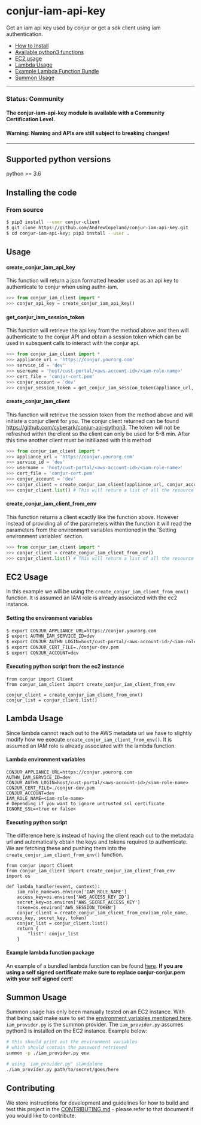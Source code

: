 # conjur-iam-api-key
Get an iam api key used by conjur or get a sdk client using iam authentication.
- [How to Install](#from-source)
- [Available python3 functions](#usage)
- [EC2 usage](#ec2-usage)
- [Lambda Usage](#lambda-usage)
- [Example Lambda Function Bundle](#example-lambda-function-package)
- [Summon Usage](#summon-usage)


---

### **Status**: Community
#### The conjur-iam-api-key module is available with a Community Certification Level.
#### **Warning: Naming and APIs are still subject to breaking changes!**

---


## Supported python versions
python >= 3.6

## Installing the code

### From source
```bash
$ pip3 install --user conjur-client
$ git clone https://github.com/AndrewCopeland/conjur-iam-api-key.git
$ cd conjur-iam-api-key; pip3 install --user .
```

## Usage
#### create_conjur_iam_api_key

This function will return a json formatted header used as an api key to authenticate to conjur when using authn-iam.

```python
>>> from conjur_iam_client import *
>>> conjur_api_key = create_conjur_iam_api_key()
```

#### get_conjur_iam_session_token

This function will retrieve the api key from the method above and then will authenticate to the conjur API and obtain a session token which can be used in subsquent calls to interact with the conjur api.

```python
>>> from conjur_iam_client import *
>>> appliance_url = 'https://conjur.yourorg.com'
>>> service_id = 'dev'
>>> username = 'host/cust-portal/<aws-account-id>/<iam-role-name>'
>>> cert_file = 'conjur-cert.pem'
>>> conjur_account = 'dev'
>>> conjur_session_token = get_conjur_iam_session_token(appliance_url, conjur_account, service_id, username, cert_file)
```

#### create_conjur_iam_client

This function will retrieve the session token from the method above and will initiate a conjur client for you. The conjur client returned can be found https://github.com/cyberark/conjur-api-python3. The token will not be refreshed within the client so the client can only be used for 5-8 min. After this time another client must be initiliazed with this method

```python
>>> from conjur_iam_client import *
>>> appliance_url = 'https://conjur.yourorg.com'
>>> service_id = 'dev'
>>> username = 'host/cust-portal/<aws-account-id>/<iam-role-name>'
>>> cert_file = 'conjur-cert.pem'
>>> conjur_account = 'dev'
>>> conjur_client = create_conjur_iam_client(appliance_url, conjur_account, service_id, username, cert_file)
>>> conjur_client.list() # This will return a list of all the resource you have access to. See https://github.com/cyberark/conjur-api-python3 for all of the methods this client supports.
```

#### create_conjur_iam_client_from_env

This function returns a client exactly like the function above. However instead of providing all of the parameters within the function it will read the parameters from the environment variables mentioned in the 'Setting environment variables' section.

```python
>>> from conjur_iam_client import *
>>> conjur_client = create_conjur_iam_client_from_env()
>>> conjur_client.list() # This will return a list of all the resource you have access to. See https://github.com/cyberark/conjur-api-python3 for all of the methods this client supports.
```

## EC2 Usage
In this example we will be using the `create_conjur_iam_client_from_env()` function. It is assumed an IAM role is already associated with the ec2 instance.

#### Setting the environment variables
```bash
$ export CONJUR_APPLIANCE_URL=https://conjur.yourorg.com
$ export AUTHN_IAM_SERVICE_ID=dev
$ export CONJUR_AUTHN_LOGIN=host/cust-portal/<aws-account-id>/<iam-role-name>
$ export CONJUR_CERT_FILE=./conjur-dev.pem
$ export CONJUR_ACCOUNT=dev
```

#### Executing python script from the ec2 instance
```python3
from conjur import Client
from conjur_iam_client import create_conjur_iam_client_from_env

conjur_client = create_conjur_iam_client_from_env()
conjur_list = conjur_client.list()
```

## Lambda Usage
Since lambda cannot reach out to the AWS metadata url we have to slightly modify how we execute `create_conjur_iam_client_from_env()`. It is assumed an IAM role is already associated with the lambda function.

#### Lambda environment variables
```
CONJUR_APPLIANCE_URL=https://conjur.yourorg.com
AUTHN_IAM_SERVICE_ID=dev
CONJUR_AUTHN_LOGIN=host/cust-portal/<aws-account-id>/<iam-role-name>
CONJUR_CERT_FILE=./conjur-dev.pem
CONJUR_ACCOUNT=dev
IAM_ROLE_NAME=<iam-role-name>
# Depending if you want to ignore untrusted ssl certificate
IGNORE_SSL=<true or false>
```

#### Executing python script
The difference here is instead of having the client reach out to the metadata url and automatically obtain the keys and tokens required to authenticate. We are fetching these and pushing them into the `create_conjur_iam_client_from_env()` function.
```python3
from conjur import Client
from conjur_iam_client import create_conjur_iam_client_from_env
import os

def lambda_handler(event, context):
    iam_role_name=os.environ['IAM_ROLE_NAME']
    access_key=os.environ['AWS_ACCESS_KEY_ID']
    secret_key=os.environ['AWS_SECRET_ACCESS_KEY']
    token=os.environ['AWS_SESSION_TOKEN']
    conjur_client = create_conjur_iam_client_from_env(iam_role_name, access_key, secret_key, token)
    conjur_list = conjur_client.list()
    return {
        "list": conjur_list
    }
```

#### 
#### Example lambda function package
An example of a bundled lambda function can be found [here](https://github.com/AndrewCopeland/conjur-iam-api-key/releases). **If you are using a self signed certificate make sure to replace conjur-conjur.pem with your self signed cert!**

## Summon Usage
Summon usage has only been manually tested on an EC2 instance. With that being said make sure to set the [environment variables mentioned here](#ec2-usage). `iam_provider.py` is the summon provider. The `iam_provider.py` assumes python3 is installed on the EC2 instance. Example below:
```bash
# this should print out the environment variables 
# which should contain the password retrieved
summon -p ./iam_provider.py env

# using 'iam_provider.py' standalone
./iam_provider.py path/to/secret/goes/here
```
## Contributing

We store instructions for development and guidelines for how to build and test this
project in the [CONTRIBUTING.md](CONTRIBUTING.md) - please refer to that document
if you would like to contribute.
